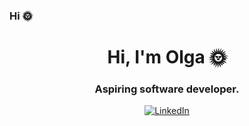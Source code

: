 ### Hi 🌞
<div id="header" align="center">
  <h1> Hi, I'm Olga 🌞</h1>
  <h3>Aspiring software developer.</h3>
  <a href="www.linkedin.com/in/olga-biriukova-981012253">
  <img src = "https://img.shields.io/badge/-LinkedIn-blue?style=flat-square&logo=Linkedin&logoColor=white" alt="LinkedIn" />
</a>
</div>


  
  

<!--
**olgabiriukova/olgabiriukova** is a ✨ _special_ ✨ repository because its `README.md` (this file) appears on your GitHub profile.

Here are some ideas to get you started:


